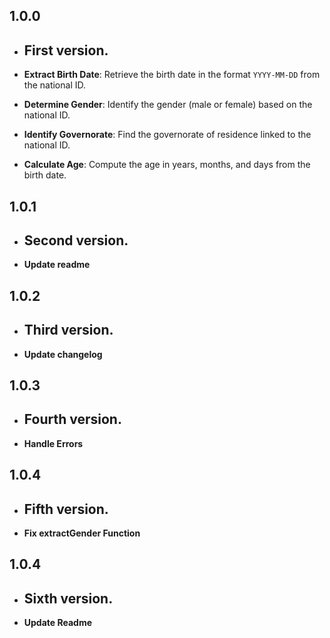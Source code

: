 ## 1.0.0

- ## First version.

- **Extract Birth Date**: Retrieve the birth date in the format `YYYY-MM-DD` from the national ID.
- **Determine Gender**: Identify the gender (male or female) based on the national ID.
- **Identify Governorate**: Find the governorate of residence linked to the national ID.
- **Calculate Age**: Compute the age in years, months, and days from the birth date.


## 1.0.1

- ## Second version.

- **Update readme**

## 1.0.2

- ## Third version.

- **Update changelog**

## 1.0.3

- ## Fourth version.

- **Handle Errors**

## 1.0.4

- ## Fifth version.

- **Fix extractGender Function**

## 1.0.4

- ## Sixth version.

- **Update Readme**